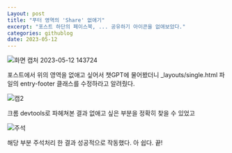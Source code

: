 ```yaml
---
Layout: post
title: "푸터 영역의 'Share' 없애기"
excerpt: "포스트 하단의 페이스북, ... 공유하기 아이콘을 없애보았다."
categories: githublog
date: 2023-05-12
---
```

![화면 캡처 2023-05-12 143724](https://github.com/Kim-MenBoong/Kim-MenBoong.github.io/assets/119291883/d71d2a5e-5036-4e67-b588-0bdeba4d0a00)

포스트에서 위의 영역을 없애고 싶어서 챗GPT에 물어봤더니
_layouts/single.html 파일의 entry-footer 클래스를 수정하라고 알려줬다.

![캡2](https://github.com/Kim-MenBoong/Kim-MenBoong.github.io/assets/119291883/be9b727e-b070-4c23-a64c-85d4afdd97e3)

크롬 devtools로 파헤쳐본 결과 없애고 싶은 부분을 정확히 찾을 수 있었고

![주석](https://github.com/Kim-MenBoong/Kim-MenBoong.github.io/assets/119291883/286cb033-48fb-412f-b27a-527c9100bdf2)

해당 부분 주석처리 한 결과 성공적으로 작동했다. 아 쉽다. 끝!

